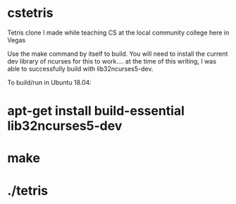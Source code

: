 # cstetris
Tetris clone I made while teaching CS at the local community college here in Vegas

Use the make command by itself to build. You will need to install the current dev library of ncurses for this to work.... at the time of this writing, I was able to successfully build with lib32ncurses5-dev.

To build/run in Ubuntu 18.04:
# apt-get install build-essential lib32ncurses5-dev
# make
# ./tetris
